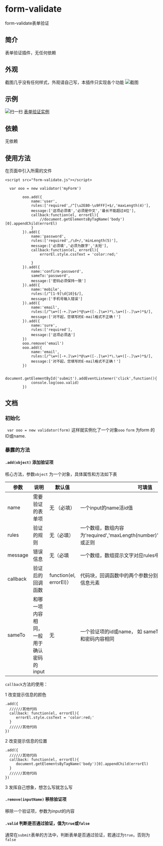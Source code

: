 # form-validate
form-validate表单验证

## 简介

表单验证插件，无任何依赖

## 外观

截图几乎没有任何样式，外观请自己写，本插件只实现各个功能
![截图]()

## 示例

![扫一扫]()
[表单验证实例](https://fangxianzheng.github.io/demo/FDatetime-HZC/demo1)

## 依赖

无依赖

## 使用方法

在页面中引入所需的文件

`<script src="form-validate.js"></script>`

````
  var ooo = new validator('myForm')

        ooo.add({
            name:'user',
            rules:['required',/^[\u2E80-\u9FFF]+$/,'maxLength(4)'],
            message:['这项必须填','必须是中文','最长不能超过4位'],
            callback:function(el, errorEl){
                //document.getElementsByTagName('body')[0].appendChild(errorEl)
            }
        }).add({
            name:'password',
            rules:['required',/\d+/,'minLength(5)'],
            message:['必须填','必须为数字','太短'],
            callback:function(el, errorEl){
                errorEl.style.cssText = 'color:red;'

            }
        }).add({
            name:'confirm-password',
            sameTo:'password',
            message:['密码必须保持一致']
        }).add({
            name:'mobile',
            rules:[/^[1-9]\d{10}$/],
            message:['手机号输入错误']
        }).add({
            name:'email',
            rules:[/^\w+([-+.]\w+)*@\w+([-.]\w+)*\.\w+([-.]\w+)*$/],
            message:['对不起，您填写的E-mail格式不正确！']
        }).add({
            name:'sure',
            rules:['required'],
            message:['这项必须选']
        })
        ooo.remove('email')
        ooo.add({
            name:'email',
            rules:[/^\w+([-+.]\w+)*@\w+([-.]\w+)*\.\w+([-.]\w+)*$/],
            message:['对不起，您填写的E-mail格式不正确！']
        })

        document.getElementById('submit').addEventListener('click',function(){
            console.log(ooo.valid)
        })
````

## 文档

### 初始化

` var ooo = new validator(form)` 这样就实例化了一个对象`ooo`
`form` 为form 的ID或name.

### 暴露的方法

#### `.add(object)` 添加验证项

核心方法，参数`object` 为一个对象，具体属性和方法如下表

|       参数        |   说明   |  默认值 |      可填值     |
|------------------|----------|--------|----------------|
| name              |  需要验证的表单项 | 无 （必填）    | 一个input的name活id值  |
| rules               | 验证的规则    | 无（必填）     | 一个数组，数组内容为'required','maxLength(number)','minLength(number)',或正则     |
| message            | 错误信息 |  无（必填   | 一个数组，数组提示文字对应rules中的规则   |
| callback      | 验证后的回调函数   | function(el, errorEl)） | 代码块，回调函数中的两个参数分别是验证项的元素、错误信息元素 |
| sameTo        | 和哪一项内容相同，一般用于确认密码的input   | 无 | 一个验证项的id或name， 如 sameTo: 'password'，意思是和密码内容相同 |

`callback`方法的使用：

1 改变提示信息的颜色 

```
.add({
  //////其他代码
  callback: function(el, errorEl){
     errorEl.style.cssText = 'color:red;'
  }
  //////其他代码
})
```
2 改变提示信息的位置

```
.add({
  //////其他代码
  callback: function(el, errorEl){
     document.getElementsByTagName('body')[0].appendChild(errorEl)
  }
  //////其他代码
})
```

3 发挥自己想象，想怎么写就怎么写

#### `.remove(inputName)` 移除验证项

移除一个验证项，参数为input的内容

#### `.valid` 判断是否通过验证，值为`true`或`false`

通常在`submit`表单的方法中，判断表单是否通过验证，若通过为`true`，否则为`false`

